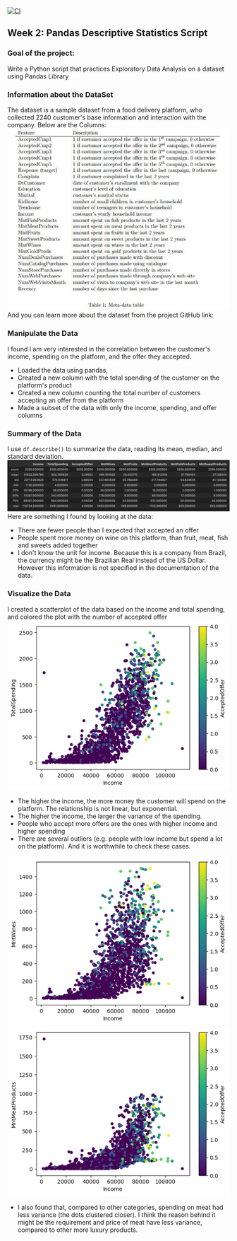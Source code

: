 [![CI](https://github.com/nogibjj/python-template/actions/workflows/cicd.yml/badge.svg)](https://github.com/nogibjj/python-template/actions/workflows/cicd.yml)
## Week 2: Pandas Descriptive Statistics Script

### Goal of the project:
Write a Python script that practices Exploratory Data Analysis on a dataset using Pandas Library

### Information about the DataSet
The dataset is a sample dataset from a food delivery platform, who collected 2240 customer's base information and interaction with the company.
Below are the Columns:
![column](mydata/dictionary.png)
And you can learn more about the dataset from the project GitHub link: 

### Manipulate the Data
I found I am very interested in the correlation between the customer's income, spending on the platform, and the offer they accepted. 
* Loaded the data using pandas,
* Created a new column with the total spending of the customer on the platform's product
* Created a new column counting the total number of customers accepting an offer from the platform
* Made a subset of the data with only the income, spending, and offer columns

### Summary of the Data
I use `df.describe()` to summarize the data, reading its mean, median, and standard deviation.
![summary](output/summary.png)
Here are something I found by looking at the data:
* There are fewer people than I expected that accepted an offer
* People spent more money on wine on this platform, than fruit, meat, fish and sweets added together
* I don't know the unit for income. Because this is a company from Brazil, the currency might be the Brazilian Real instead of the US Dollar. However this information is not specified in the documentation of the data.

### Visualize the Data
I created a scatterplot of the data based on the income and total spending, and colored the plot with the number of accepted offer
![total](output/1_total.png)
* The higher the income, the more money the customer will spend on the platform. The relationship is not linear, but exponential.
* The higher the income, the larger the variance of the spending.
* People who accept more offers are the ones with higher income and higher spending
* There are several outliers (e.g. people with low income but spend a lot on the platform). And it is worthwhile to check these cases.

![total](output/2_wine.png)
![total](output/4_meat.png)
* I also found that, compared to other categories, spending on meat had less variance (the dots clustered closer). I think the reason behind it might be the requirement and price of meat have less variance, compared to other more luxury products.




